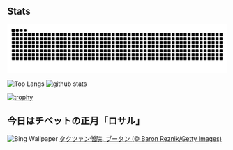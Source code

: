 ## Stats
<picture>
  <source media="(prefers-color-scheme: dark)" srcset="https://raw.githubusercontent.com/ba230t/ba230t/output/github-contribution-grid-snake-dark.svg">
  <source media="(prefers-color-scheme: light)" srcset="https://raw.githubusercontent.com/ba230t/ba230t/output/github-contribution-grid-snake.svg">
  <img alt="github contribution grid snake animation" src="https://raw.githubusercontent.com/ba230t/ba230t/output/github-contribution-grid-snake.svg">
</picture>

<p align="left">
  <img alt="Top Langs" height="150px" src="https://github-readme-stats.vercel.app/api/top-langs/?username=ba230t&layout=compact&theme=transparent" />
  <img alt="github stats" height="150px" src="https://github-readme-stats.vercel.app/api?username=ba230t&theme=transparent" />
</p>

[![trophy](https://github-profile-trophy.vercel.app/?username=ba230t&theme=transparent&column=7)](https://github.com/ryo-ma/github-profile-trophy)


<!-- Bing Wallpaper Start -->
## 今日はチベットの正月「ロサル」
![Bing Wallpaper](https://www.bing.com/th?id=OHR.BhutanMonastery_JA-JP1458270567_1920x1080.jpg&rf=LaDigue_1920x1080.jpg&pid=hp)
[タクツァン僧院, ブータン (© Baron Reznik/Getty Images)](https://www.bing.com/search?q=%E3%82%BF%E3%82%AF%E3%83%84%E3%82%A1%E3%83%B3%E5%83%A7%E9%99%A2&form=hpcapt&filters=HpDate%3a%2220250227_1500%22)
<!-- Bing Wallpaper End -->
